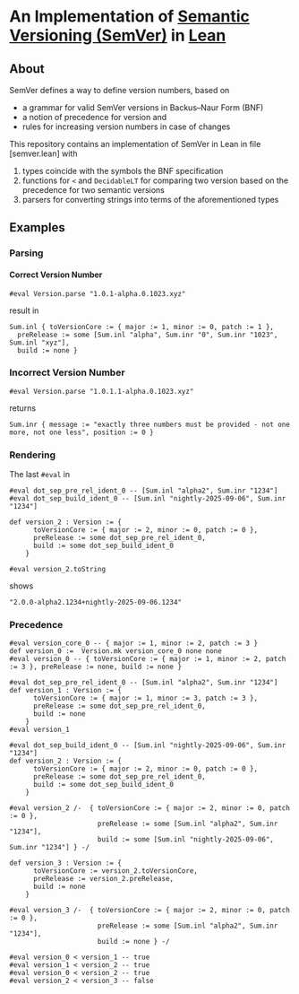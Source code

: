 # An Implementation of [Semantic Versioning (SemVer)](https://semver.org/) in [Lean](https://github.com/leanprover/lean4)


## About 

SemVer defines a way to define version numbers, based on
* a grammar for valid SemVer versions in Backus–Naur Form (BNF)
* a notion of precedence for version and
* rules for increasing version numbers in case of changes

This repository contains an implementation of SemVer in Lean in file [semver.lean] with
1. types coincide with the symbols the BNF specification
1. functions for `<` and `DecidableLT` for comparing two version based on the precedence for two semantic versions
1. parsers for converting strings into terms of the aforementioned types

## Examples

### Parsing

#### Correct Version Number

```
#eval Version.parse "1.0.1-alpha.0.1023.xyz"
```
result in 
```
Sum.inl { toVersionCore := { major := 1, minor := 0, patch := 1 },
  preRelease := some [Sum.inl "alpha", Sum.inr "0", Sum.inr "1023", Sum.inl "xyz"],
  build := none }
```

### Incorrect Version Number

```
#eval Version.parse "1.0.1.1-alpha.0.1023.xyz"
```
returns
```
Sum.inr { message := "exactly three numbers must be provided - not one more, not one less", position := 0 }
```

### Rendering

The last `#eval` in 
```
#eval dot_sep_pre_rel_ident_0 -- [Sum.inl "alpha2", Sum.inr "1234"]
#eval dot_sep_build_ident_0 -- [Sum.inl "nightly-2025-09-06", Sum.inr "1234"]

def version_2 : Version := {
      toVersionCore := { major := 2, minor := 0, patch := 0 },
      preRelease := some dot_sep_pre_rel_ident_0,
      build := some dot_sep_build_ident_0
    }

#eval version_2.toString
```
shows 
```
"2.0.0-alpha2.1234+nightly-2025-09-06.1234"
```

### Precedence 

```
#eval version_core_0 -- { major := 1, minor := 2, patch := 3 }
def version_0 :=  Version.mk version_core_0 none none
#eval version_0 -- { toVersionCore := { major := 1, minor := 2, patch := 3 }, preRelease := none, build := none }

#eval dot_sep_pre_rel_ident_0 -- [Sum.inl "alpha2", Sum.inr "1234"]
def version_1 : Version := {
      toVersionCore := { major := 1, minor := 3, patch := 3 },
      preRelease := some dot_sep_pre_rel_ident_0,
      build := none
    }
#eval version_1

#eval dot_sep_build_ident_0 -- [Sum.inl "nightly-2025-09-06", Sum.inr "1234"]
def version_2 : Version := {
      toVersionCore := { major := 2, minor := 0, patch := 0 },
      preRelease := some dot_sep_pre_rel_ident_0,
      build := some dot_sep_build_ident_0
    }

#eval version_2 /-  { toVersionCore := { major := 2, minor := 0, patch := 0 },
                      preRelease := some [Sum.inl "alpha2", Sum.inr "1234"],
                      build := some [Sum.inl "nightly-2025-09-06", Sum.inr "1234"] } -/

def version_3 : Version := {
      toVersionCore := version_2.toVersionCore,
      preRelease := version_2.preRelease,
      build := none
    }

#eval version_3 /-  { toVersionCore := { major := 2, minor := 0, patch := 0 },
                      preRelease := some [Sum.inl "alpha2", Sum.inr "1234"],
                      build := none } -/

#eval version_0 < version_1 -- true
#eval version_1 < version_2 -- true
#eval version_0 < version_2 -- true
#eval version_2 < version_3 -- false
```

